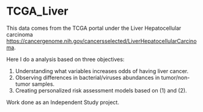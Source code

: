 # TCGA_Liver

This data comes from the TCGA portal under the Liver Hepatocellular carcinoma 
https://cancergenome.nih.gov/cancersselected/LiverHepatocellularCarcinoma.

Here I do a analysis based on three objectives:
1. Understanding what variables increases odds of having liver cancer.
2. Observing differences in bacterial/viruses abundances in tumor/non-tumor samples.
3. Creating personalized risk assessment models based on (1) and (2). 

Work done as an Independent Study project. 

